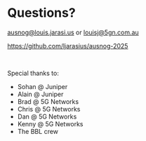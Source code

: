 # Questions?

ausnog@louis.jarasi.us or louisj@5gn.com.au

https://github.com/ljarasius/ausnog-2025

<br>

Special thanks to:
- Sohan @ Juniper
- Alain @ Juniper
- Brad @ 5G Networks
- Chris @ 5G Networks
- Dan @ 5G Networks
- Kenny @ 5G Networks
- The BBL crew

<!--
Would like to give a quick shout out to Sohan and Alain at Juniper for all their assistance on this one, as well as to the rest of the Engineering team at 5G Networks and the BBL crew for putting up with my rants about this.

I've also published this entire talk to GitHub at the link on the screen, feel free to have a look there if there's anything you missed earlier, need any of the links, or are interested in how this was deck was built using Markdown.

Thank you.
-->